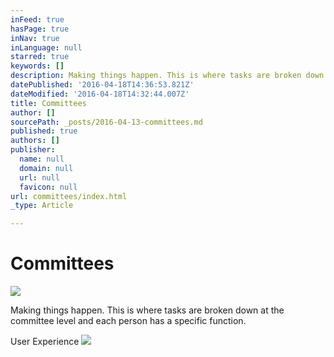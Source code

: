 ```yaml
---
inFeed: true
hasPage: true
inNav: true
inLanguage: null
starred: true
keywords: []
description: Making things happen. This is where tasks are broken down at the committee level and each person has a specific function.
datePublished: '2016-04-18T14:36:53.821Z'
dateModified: '2016-04-18T14:32:44.007Z'
title: Committees
author: []
sourcePath: _posts/2016-04-13-committees.md
published: true
authors: []
publisher:
  name: null
  domain: null
  url: null
  favicon: null
url: committees/index.html
_type: Article

---
```

# Committees
![](https://the-grid-user-content.s3-us-west-2.amazonaws.com/bd128752-ab4d-4ba1-a0c7-416b7fd32a7f.png)

Making things happen. This is where tasks are broken down at the committee level and each person has a specific function.

User Experience ![](https://the-grid-user-content.s3-us-west-2.amazonaws.com/61aeb5f7-6b22-42e1-8f1e-c946551c2d75.jpg)